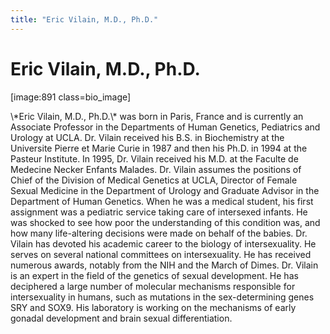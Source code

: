 ```yaml
---
title: "Eric Vilain, M.D., Ph.D."
---
```


# Eric Vilain, M.D., Ph.D.

<p>[image:891 class=bio_image]  </p>

<p>\*Eric Vilain, M.D., Ph.D.\* was born in Paris, France and is currently an Associate Professor in the Departments of Human Genetics, Pediatrics and Urology at <span class="caps">UCLA</span>. Dr. Vilain received his B.S. in Biochemistry at the Universite Pierre et Marie Curie in 1987 and then his Ph.D. in 1994 at the Pasteur Institute. In 1995, Dr. Vilain received his M.D. at the Faculte de Medecine Necker Enfants Malades. Dr. Vilain assumes the positions of Chief of the Division of Medical Genetics at <span class="caps">UCLA</span>, Director of Female Sexual Medicine in the Department of Urology and Graduate Advisor in the Department of Human Genetics. When he was a medical student, his first assignment was a pediatric service taking care of intersexed infants. He was shocked to see how poor the understanding of this condition was, and how many life-altering decisions were made on behalf of the babies. Dr. Vilain has devoted his academic career to the biology of intersexuality. He serves on several national committees on intersexuality. He has received numerous awards, notably from the <span class="caps">NIH</span> and the March of Dimes. Dr. Vilain is an expert in the field of the genetics of sexual development. He has deciphered a large number of molecular mechanisms responsible for intersexuality in humans, such as mutations in the sex-determining genes <span class="caps">SRY</span> and SOX9. His laboratory is working on the mechanisms of early gonadal development and brain sexual differentiation.</p>